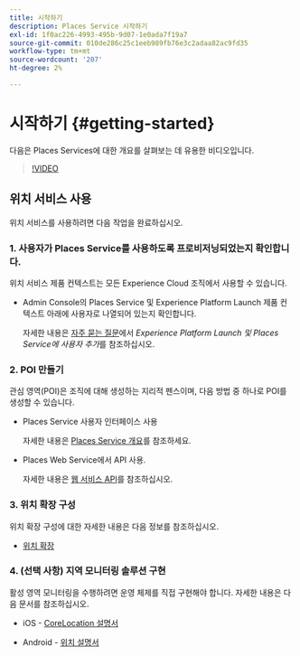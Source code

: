 ```yaml
---
title: 시작하기
description: Places Service 시작하기
exl-id: 1f0ac226-4993-495b-9d07-1e0ada7f19a7
source-git-commit: 010de286c25c1eeb989fb76e3c2adaa82ac9fd35
workflow-type: tm+mt
source-wordcount: '207'
ht-degree: 2%

---
```


# 시작하기 {#getting-started}

다음은 Places Services에 대한 개요를 살펴보는 데 유용한 비디오입니다.

<!--
Test of different youtube link for exl
-->

>[!VIDEO](https://video.tv.adobe.com/v/3455119?captions=kor)

## 위치 서비스 사용

위치 서비스를 사용하려면 다음 작업을 완료하십시오.

### 1. 사용자가 Places Service를 사용하도록 프로비저닝되었는지 확인합니다.

위치 서비스 제품 컨텍스트는 모든 Experience Cloud 조직에서 사용할 수 있습니다.

* Admin Console의 Places Service 및 Experience Platform Launch 제품 컨텍스트 아래에 사용자로 나열되어 있는지 확인합니다.

  자세한 내용은 [자주 묻는 질문](/help/places-gain-access.md)에서 *Experience Platform Launch 및 Places Service에 사용자 추가*&#x200B;를 참조하십시오.


### 2. POI 만들기

관심 영역(POI)은 조직에 대해 생성하는 지리적 펜스이며, 다음 방법 중 하나로 POI를 생성할 수 있습니다.

* Places Service 사용자 인터페이스 사용

  자세한 내용은 [Places Service 개요](/help/poi-mgmt-ui/poi-mgmt-ui-overview.md)를 참조하세요.

* Places Web Service에서 API 사용.

  자세한 내용은 [웹 서비스 API](/help/web-service-api/places-web-services.md)를 참조하십시오.


### 3. 위치 확장 구성

위치 확장 구성에 대한 자세한 내용은 다음 정보를 참조하십시오.

* [위치 확장](/help/places-ext-aep-sdks/places-extension/places-extension.md)

### 4. (선택 사항) 지역 모니터링 솔루션 구현

활성 영역 모니터링을 수행하려면 운영 체제를 직접 구현해야 합니다. 자세한 내용은 다음 문서를 참조하십시오.

* iOS - [CoreLocation 설명서](https://developer.apple.com/documentation/corelocation/monitoring_the_user_s_proximity_to_geographic_regions)

* Android - [위치 설명서](https://developer.android.com/training/location/geofencing)